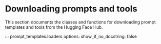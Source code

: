 # Downloading prompts and tools

This section documents the classes and functions for downloading prompt templates and tools from the Hugging Face Hub.

::: prompt_templates.loaders
    options:
        show_if_no_docstring: false